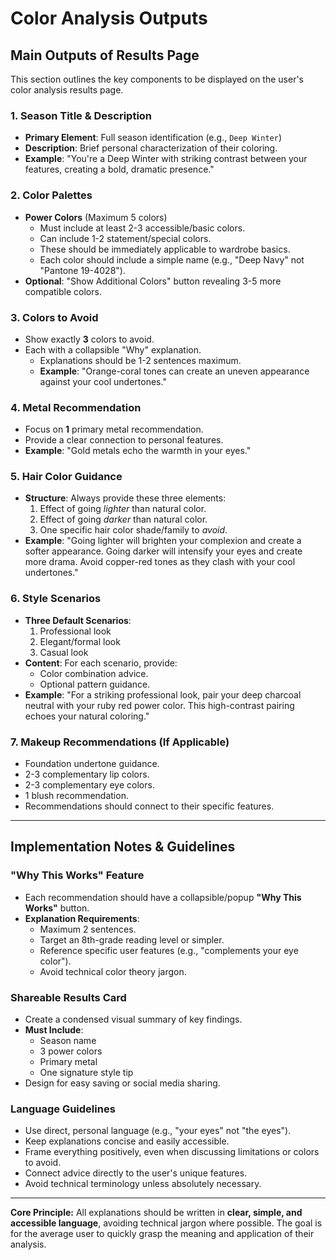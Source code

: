 # Color Analysis Outputs

## Main Outputs of Results Page

This section outlines the key components to be displayed on the user's color analysis results page.

### 1. Season Title & Description

- **Primary Element**: Full season identification (e.g., `Deep Winter`)
- **Description**: Brief personal characterization of their coloring.
- **Example**: "You're a Deep Winter with striking contrast between your features, creating a bold, dramatic presence."

### 2. Color Palettes

- **Power Colors** (Maximum 5 colors)
  - Must include at least 2-3 accessible/basic colors.
  - Can include 1-2 statement/special colors.
  - These should be immediately applicable to wardrobe basics.
  - Each color should include a simple name (e.g., "Deep Navy" not "Pantone 19-4028").
- **Optional**: "Show Additional Colors" button revealing 3-5 more compatible colors.

### 3. Colors to Avoid

- Show exactly **3** colors to avoid.
- Each with a collapsible "Why" explanation.
  - Explanations should be 1-2 sentences maximum.
  - **Example**: "Orange-coral tones can create an uneven appearance against your cool undertones."

### 4. Metal Recommendation

- Focus on **1** primary metal recommendation.
- Provide a clear connection to personal features.
- **Example**: "Gold metals echo the warmth in your eyes."

### 5. Hair Color Guidance

- **Structure**: Always provide these three elements:
  1.  Effect of going _lighter_ than natural color.
  2.  Effect of going _darker_ than natural color.
  3.  One specific hair color shade/family to _avoid_.
- **Example**: "Going lighter will brighten your complexion and create a softer appearance. Going darker will intensify your eyes and create more drama. Avoid copper-red tones as they clash with your cool undertones."

### 6. Style Scenarios

- **Three Default Scenarios**:
  1.  Professional look
  2.  Elegant/formal look
  3.  Casual look
- **Content**: For each scenario, provide:
  - Color combination advice.
  - Optional pattern guidance.
- **Example**: "For a striking professional look, pair your deep charcoal neutral with your ruby red power color. This high-contrast pairing echoes your natural coloring."

### 7. Makeup Recommendations (If Applicable)

- Foundation undertone guidance.
- 2-3 complementary lip colors.
- 2-3 complementary eye colors.
- 1 blush recommendation.
- Recommendations should connect to their specific features.

---

## Implementation Notes & Guidelines

### "Why This Works" Feature

- Each recommendation should have a collapsible/popup **"Why This Works"** button.
- **Explanation Requirements**:
  - Maximum 2 sentences.
  - Target an 8th-grade reading level or simpler.
  - Reference specific user features (e.g., "complements your eye color").
  - Avoid technical color theory jargon.

### Shareable Results Card

- Create a condensed visual summary of key findings.
- **Must Include**:
  - Season name
  - 3 power colors
  - Primary metal
  - One signature style tip
- Design for easy saving or social media sharing.

### Language Guidelines

- Use direct, personal language (e.g., "your eyes" not "the eyes").
- Keep explanations concise and easily accessible.
- Frame everything positively, even when discussing limitations or colors to avoid.
- Connect advice directly to the user's unique features.
- Avoid technical terminology unless absolutely necessary.

---

**Core Principle:** All explanations should be written in **clear, simple, and accessible language**, avoiding technical jargon where possible. The goal is for the average user to quickly grasp the meaning and application of their analysis.
